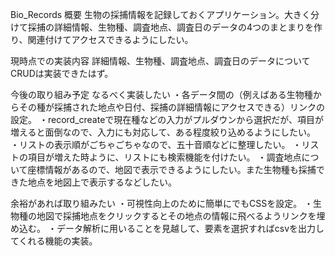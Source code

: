 Bio_Records
概要
生物の採捕情報を記録しておくアプリケーション。大きく分けて採捕の詳細情報、生物種、調査地点、調査日のデータの4つのまとまりを作り、関連付けてアクセスできるようにしたい。

現時点での実装内容
詳細情報、生物種、調査地点、調査日のデータについてCRUDは実装できたはず。

今後の取り組み予定
なるべく実装したい
・各データ間の（例えばある生物種からその種が採捕された地点や日付、採捕の詳細情報にアクセスできる）リンクの設定。
・record_createで現在種などの入力がプルダウンから選択だが、項目が増えると面倒なので、入力にも対応して、ある程度絞り込めるようにしたい。
・リストの表示順がごちゃごちゃなので、五十音順などに整理したい。
・リストの項目が増えた時ように、リストにも検索機能を付けたい。
・調査地点について座標情報があるので、地図で表示できるようにしたい。また生物種も採捕できた地点を地図上で表示するなどしたい。

余裕があれば取り組みたい
・可視性向上のために簡単にでもCSSを設定。
・生物種の地図で採捕地点をクリックするとその地点の情報に飛べるようリンクを埋め込む。
・データ解析に用いることを見越して、要素を選択すればcsvを出力してくれる機能の実装。
